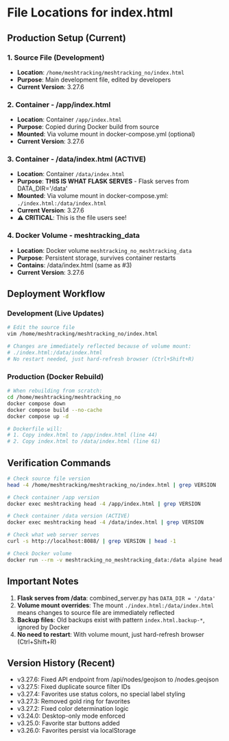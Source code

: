 # File Locations for index.html

## Production Setup (Current)

### 1. Source File (Development)
- **Location**: `/home/meshtracking/meshtracking_no/index.html`
- **Purpose**: Main development file, edited by developers
- **Current Version**: 3.27.6

### 2. Container - /app/index.html
- **Location**: Container `/app/index.html`
- **Purpose**: Copied during Docker build from source
- **Mounted**: Via volume mount in docker-compose.yml (optional)
- **Current Version**: 3.27.6

### 3. Container - /data/index.html (ACTIVE)
- **Location**: Container `/data/index.html` 
- **Purpose**: **THIS IS WHAT FLASK SERVES** - Flask serves from DATA_DIR='/data'
- **Mounted**: Via volume mount in docker-compose.yml: `./index.html:/data/index.html`
- **Current Version**: 3.27.6
- **⚠️ CRITICAL**: This is the file users see!

### 4. Docker Volume - meshtracking_data
- **Location**: Docker volume `meshtracking_no_meshtracking_data`
- **Purpose**: Persistent storage, survives container restarts
- **Contains**: /data/index.html (same as #3)
- **Current Version**: 3.27.6

## Deployment Workflow

### Development (Live Updates)
```bash
# Edit the source file
vim /home/meshtracking/meshtracking_no/index.html

# Changes are immediately reflected because of volume mount:
# ./index.html:/data/index.html
# No restart needed, just hard-refresh browser (Ctrl+Shift+R)
```

### Production (Docker Rebuild)
```bash
# When rebuilding from scratch:
cd /home/meshtracking/meshtracking_no
docker compose down
docker compose build --no-cache
docker compose up -d

# Dockerfile will:
# 1. Copy index.html to /app/index.html (line 44)
# 2. Copy index.html to /data/index.html (line 61)
```

## Verification Commands

```bash
# Check source file version
head -4 /home/meshtracking/meshtracking_no/index.html | grep VERSION

# Check container /app version
docker exec meshtracking head -4 /app/index.html | grep VERSION

# Check container /data version (ACTIVE)
docker exec meshtracking head -4 /data/index.html | grep VERSION

# Check what web server serves
curl -s http://localhost:8088/ | grep VERSION | head -1

# Check Docker volume
docker run --rm -v meshtracking_no_meshtracking_data:/data alpine head -4 /data/index.html | grep VERSION
```

## Important Notes

1. **Flask serves from /data**: combined_server.py has `DATA_DIR = '/data'`
2. **Volume mount overrides**: The mount `./index.html:/data/index.html` means changes to source file are immediately reflected
3. **Backup files**: Old backups exist with pattern `index.html.backup-*`, ignored by Docker
4. **No need to restart**: With volume mount, just hard-refresh browser (Ctrl+Shift+R)

## Version History (Recent)
- v3.27.6: Fixed API endpoint from /api/nodes/geojson to /nodes.geojson
- v3.27.5: Fixed duplicate source filter IDs
- v3.27.4: Favorites use status colors, no special label styling
- v3.27.3: Removed gold ring for favorites
- v3.27.2: Fixed color determination logic
- v3.24.0: Desktop-only mode enforced
- v3.25.0: Favorite star buttons added
- v3.26.0: Favorites persist via localStorage
